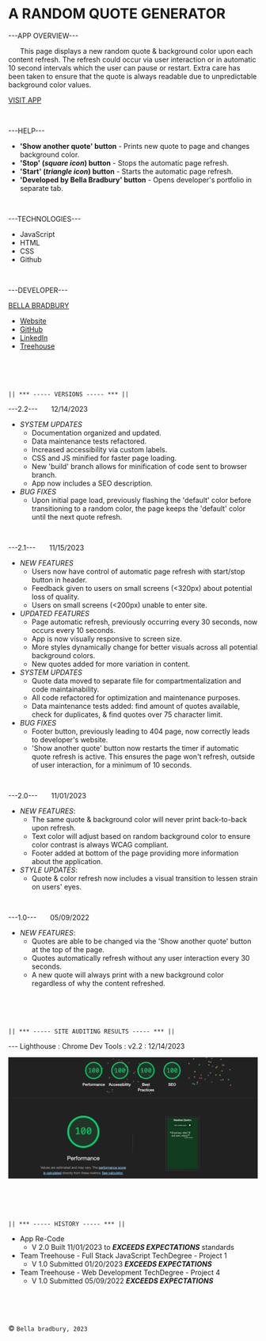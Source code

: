 # A RANDOM QUOTE GENERATOR


---APP OVERVIEW---

  &nbsp; &nbsp; &nbsp; This page displays a new random quote & background color upon each content refresh. The refresh could occur via user interaction or in automatic 10 second intervals which the user can pause or restart. Extra care has been taken to ensure that the quote is always readable due to unpredictable background color values.

  [VISIT APP](https://bellabradbury.github.io/Random-Quote-Generator/)

</br>

---HELP---
  - **'Show another quote' button** - Prints new quote to page and changes background color.
  - **'Stop' (*square icon*) button** - Stops the automatic page refresh.
  - **'Start' (*triangle icon*) button** - Starts the automatic page refresh.
  - **'Developed by Bella Bradbury' button** - Opens developer's portfolio in separate tab.

</br>

---TECHNOLOGIES---
  - JavaScript
  - HTML
  - CSS
  - Github

</br>

---DEVELOPER---

[BELLA BRADBURY](https://bellabradbury.github.io/)
  - [Website](https://bellabradbury.github.io/)
  - [GitHub](https://github.com/bellabradbury)
  - [LinkedIn](https://www.linkedin.com/in/bella-bradbury/)
  - [Treehouse](https://teamtreehouse.com/profiles/bellabradbury)

</br>
</br>
</br>

`|| *** ----- VERSIONS ----- *** ||`

---2.2--- &nbsp; &nbsp; &nbsp; 12/14/2023
  - *SYSTEM UPDATES*
    - Documentation organized and updated.
    - Data maintenance tests refactored.
    - Increased accessibility via custom labels.
    - CSS and JS minified for faster page loading.
    - New 'build' branch allows for minification of code sent to browser branch.
    - App now includes a SEO description.
  - *BUG FIXES*
    - Upon initial page load, previously flashing the 'default' color before transitioning to a random color, the page keeps the 'default' color until the next quote refresh.

</br>

---2.1--- &nbsp; &nbsp; &nbsp; 11/15/2023
  - *NEW FEATURES*
    - Users now have control of automatic page refresh with start/stop button in header.
    - Feedback given to users on small screens (<320px) about potential loss of quality.
    - Users on small screens (<200px) unable to enter site.
  - *UPDATED FEATURES*
    - Page automatic refresh, previously occurring every 30 seconds, now occurs every 10 seconds.
    - App is now visually responsive to screen size.
    - More styles dynamically change for better visuals across all potential background colors.
    - New quotes added for more variation in content.
  - *SYSTEM UPDATES*
    - Quote data moved to separate file for compartmentalization and code maintainability.
    - All code refactored for optimization and maintenance purposes.
    - Data maintenance tests added: find amount of quotes available, check for duplicates, & find quotes over 75 character limit.
  - *BUG FIXES*
    - Footer button, previously leading to 404 page, now correctly leads to developer's website.
    - 'Show another quote' button now restarts the timer if automatic quote refresh is active. This ensures the page won't refresh, outside of user interaction, for a minimum of 10 seconds.

</br>

---2.0--- &nbsp; &nbsp; &nbsp; 11/01/2023
  - *NEW FEATURES*: 
    - The same quote & background color will never print back-to-back upon refresh.
    - Text color will adjust based on random background color to ensure color contrast is always WCAG compliant. 
    - Footer added at bottom of the page providing more information about the application.
  - *STYLE UPDATES*: 
    - Quote & color refresh now includes a visual transition to lessen strain on users' eyes.

</br>

---1.0--- &nbsp; &nbsp; &nbsp; 05/09/2022
  - *NEW FEATURES*: 
    - Quotes are able to be changed via the 'Show another quote' button at the top of the page.
    - Quotes automatically refresh without any user interaction every 30 seconds.
    - A new quote will always print with a new background color regardless of why the content refreshed.

</br>
</br>
</br>

`|| *** ----- SITE AUDITING RESULTS ----- *** ||`

--- Lighthouse : Chrome Dev Tools : v2.2 : 12/14/2023

![Lighthouse grade of 'Perfect' in the Performance, Accessibility, Best Practices, & SEO categories.](img/12.14.23-lighthouse_grade.png)

</br>
</br>
</br>

`|| *** ----- HISTORY ----- *** ||`

- App Re-Code
  - V 2.0 Built 11/01/2023 to ***EXCEEDS EXPECTATIONS*** standards
- Team Treehouse - Full Stack JavaScript TechDegree - Project 1
  - V 1.0 Submitted 01/20/2023 ***EXCEEDS EXPECTATIONS***
- Team Treehouse - Web Development TechDegree - Project 4
  - V 1.0 Submitted 05/09/2022 ***EXCEEDS EXPECTATIONS***

</br>
</br>
</br>

&copy; `Bella bradbury, 2023`
